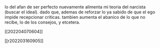 
lo del afan de ser perfecto nuevamente alimenta mi teoria del narcista (buscar el ideal). dado que, ademas de reforzar lo ya sabido de que el ego impide recepcionar criticas. tambien aumenta el abanico de lo que no recibe, lo de los consejos, y etcetera.

[[202204070604]]

[[r202203160905]]